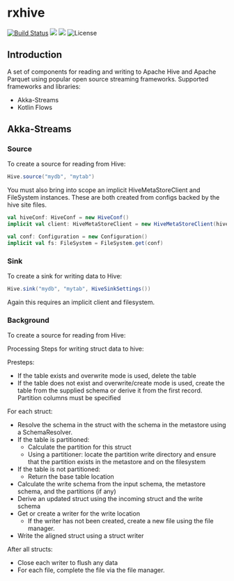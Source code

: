 rxhive
=======

[![Build Status](https://travis-ci.org/sksamuel/rxhive.svg?branch=master)](https://travis-ci.org/sksamuel/rxhive)
[<img src="https://img.shields.io/maven-central/v/com.sksamuel.rxhive/rxhive.svg?label=latest%20release"/>](http://search.maven.org/#search%7Cga%7C1%7Ca%3A%22rxhive)
[<img src="https://img.shields.io/nexus/s/https/oss.sonatype.org/com.sksamuel.rxhive/rxhive-core.svg?label=latest%20snapshot&style=plastic"/>](https://oss.sonatype.org/content/repositories/snapshots/com/sksamuel/rxhive/)
![License](https://img.shields.io/github/license/sksamuel/rxhive.svg?style=plastic)

## Introduction

A set of components for reading and writing to Apache Hive and Apache Parquet using popular open source streaming frameworks. Supported frameworks and libraries:

* Akka-Streams
* Kotlin Flows

## Akka-Streams

### Source

To create a source for reading from Hive:

```scala
Hive.source("mydb", "mytab")
 ```

You must also bring into scope an implicit HiveMetaStoreClient and FileSystem instances.
These are both created from configs backed by the hive site files.

```scala
val hiveConf: HiveConf = new HiveConf()
implicit val client: HiveMetaStoreClient = new HiveMetaStoreClient(hiveConf)

val conf: Configuration = new Configuration()
implicit val fs: FileSystem = FileSystem.get(conf)
```

### Sink

To create a sink for writing data to Hive:

```scala
Hive.sink("mydb", "mytab", HiveSinkSettings())
```

Again this requires an implicit client and filesystem.

### Background

To create a source for reading from Hive:


Processing Steps for writing struct data to hive:

Presteps:

* If the table exists and overwrite mode is used, delete the table
* If the table does not exist and overwrite/create mode is used, create the table from the supplied schema or derive it from the first record. Partition columns must be specified

For each struct:

* Resolve the schema in the struct with the schema in the metastore using a SchemaResolver.
* If the table is partitioned:
    * Calculate the partition for this struct
    * Using a partitioner: locate the partition write directory and ensure that the partition exists in the metastore and on the filesystem
* If the table is not partitioned:
    * Return the base table location
* Calculate the write schema from the input schema, the metastore schema, and the partitions (if any)
* Derive an updated struct using the incoming struct and the write schema
* Get or create a writer for the write location
    * If the writer has not been created, create a new file using the file manager.
* Write the aligned struct using a struct writer

After all structs:

* Close each writer to flush any data
* For each file, complete the file via the file manager.
